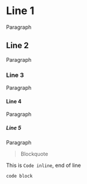 # Line 1

Paragraph

## Line 2

Paragraph

### Line 3

Paragraph

#### Line 4

Paragraph

##### Line 5

Paragraph

> Blockquote

This is `Code inline`, end of line



```
code block
```

